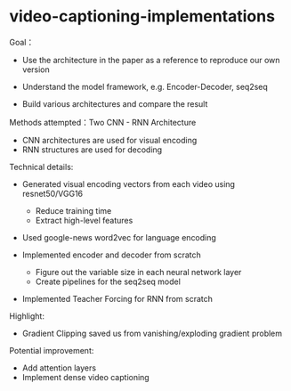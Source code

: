 # video-captioning-implementations

Goal：

- Use the architecture in the paper as a reference to reproduce our own version

- Understand the model framework, e.g. Encoder-Decoder, seq2seq

- Build various architectures and compare the result

Methods attempted：Two CNN - RNN Architecture

- CNN architectures are used for visual encoding
- RNN structures are used for decoding

Technical details:

- Generated visual encoding vectors from each video using resnet50/VGG16
  - Reduce training time
  - Extract high-level features

- Used google-news word2vec for language encoding

- Implemented encoder and decoder from scratch
  - Figure out the variable size in each neural network layer
  - Create pipelines for the seq2seq model

- Implemented Teacher Forcing for RNN from scratch

Highlight:
- Gradient Clipping saved us from vanishing/exploding gradient problem

Potential improvement:
- Add attention layers                          
- Implement dense video captioning
